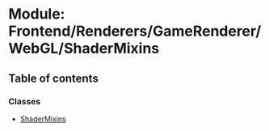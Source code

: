 # Module: Frontend/Renderers/GameRenderer/WebGL/ShaderMixins

## Table of contents

### Classes

- [ShaderMixins](../classes/frontend_renderers_gamerenderer_webgl_shadermixins.shadermixins.md)
